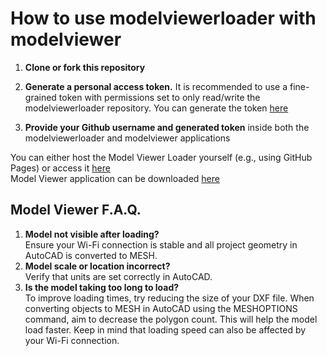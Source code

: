 # How to use modelviewerloader with modelviewer

1. <strong>Clone or fork this repository</strong>

2. <strong>Generate a personal access token.</strong> It is recommended to use a fine-grained token with permissions set to only read/write the modelviewerloader repository. You can generate the token [here](https://github.com/settings/apps)

3. <strong>Provide your Github username and generated token</strong> inside both the modelviewerloader and modelviewer applications

You can either host the Model Viewer Loader yourself (e.g., using GitHub Pages) or access it [here](https://modelviewerloader.netlify.app/)
<br/>
Model Viewer application can be downloaded [here](https://github.com/Fuyutami/modelviewer)
<br/>
## Model Viewer F.A.Q.
1.  **Model not visible after loading?** <br/>
Ensure your Wi-Fi connection is stable and all project geometry in AutoCAD is converted to MESH.<br/>
2.  **Model scale or location incorrect?** <br/>
Verify that units are set correctly in AutoCAD.
3.  **Is the model taking too long to load?** <br/>
To improve loading times, try reducing the size of your DXF file. When converting objects to MESH in AutoCAD using the MESHOPTIONS command, aim to decrease the polygon count. This will help the model load faster. Keep in mind that loading speed can also be affected by your Wi-Fi connection.
